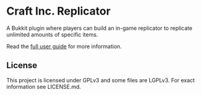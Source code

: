 # Craft Inc. Replicator

A Bukkit plugin where players can build an in-game replicator to replicate unlimited amounts of specific items.

Read the [full user guide](http://www.craftinc.de/craftinc-replicator/) for more information.

## License

This project is licensed under GPLv3 and some files are LGPLv3. For exact information see LICENSE.md.
